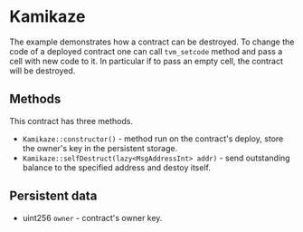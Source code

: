 # Kamikaze

The example demonstrates how a contract can be destroyed.
To change the code of a deployed contract one can call `tvm_setcode` method and pass a cell with new code to it. In particular if to pass an empty cell, the contract will be destroyed.

## Methods
This contract has three methods.
* `Kamikaze::constructor()` - method run on the contract's deploy, store the owner's key in the persistent storage.
* `Kamikaze::selfDestruct(lazy<MsgAddressInt> addr)` - send outstanding balance to the specified address and destoy itself.

## Persistent data
* uint256 `owner` - contract's owner key.
